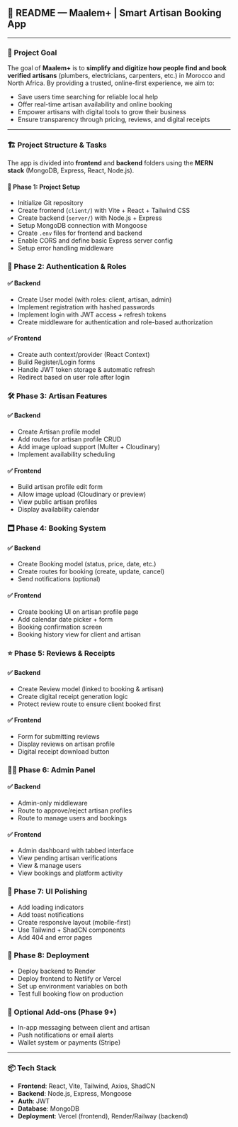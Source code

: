 ## 📘 README — Maalem+ | Smart Artisan Booking App

---

### 🧠 Project Goal

The goal of **Maalem+** is to **simplify and digitize how people find and book verified artisans** (plumbers, electricians, carpenters, etc.) in Morocco and North Africa. By providing a trusted, online-first experience, we aim to:

-   Save users time searching for reliable local help
-   Offer real-time artisan availability and online booking
-   Empower artisans with digital tools to grow their business
-   Ensure transparency through pricing, reviews, and digital receipts

---

### 🏗️ Project Structure & Tasks

The app is divided into **frontend** and **backend** folders using the **MERN stack** (MongoDB, Express, React, Node.js).

#### 🔧 Phase 1: Project Setup

-   Initialize Git repository
-   Create frontend (`client/`) with Vite + React + Tailwind CSS
-   Create backend (`server/`) with Node.js + Express
-   Setup MongoDB connection with Mongoose
-   Create `.env` files for frontend and backend
-   Enable CORS and define basic Express server config
-   Setup error handling middleware

### 🔐 Phase 2: Authentication & Roles

#### ✅ Backend

-   Create User model (with roles: client, artisan, admin)
-   Implement registration with hashed passwords
-   Implement login with JWT access + refresh tokens
-   Create middleware for authentication and role-based authorization

#### ✅ Frontend

-   Create auth context/provider (React Context)
-   Build Register/Login forms
-   Handle JWT token storage & automatic refresh
-   Redirect based on user role after login

### 🛠️ Phase 3: Artisan Features

#### ✅ Backend

-   Create Artisan profile model
-   Add routes for artisan profile CRUD
-   Add image upload support (Multer + Cloudinary)
-   Implement availability scheduling

#### ✅ Frontend

-   Build artisan profile edit form
-   Allow image upload (Cloudinary or preview)
-   View public artisan profiles
-   Display availability calendar

### 🗖️ Phase 4: Booking System

#### ✅ Backend

-   Create Booking model (status, price, date, etc.)
-   Create routes for booking (create, update, cancel)
-   Send notifications (optional)

#### ✅ Frontend

-   Create booking UI on artisan profile page
-   Add calendar date picker + form
-   Booking confirmation screen
-   Booking history view for client and artisan

### ⭐ Phase 5: Reviews & Receipts

#### ✅ Backend

-   Create Review model (linked to booking & artisan)
-   Create digital receipt generation logic
-   Protect review route to ensure client booked first

#### ✅ Frontend

-   Form for submitting reviews
-   Display reviews on artisan profile
-   Digital receipt download button

### 🧑‍💼 Phase 6: Admin Panel

#### ✅ Backend

-   Admin-only middleware
-   Route to approve/reject artisan profiles
-   Route to manage users and bookings

#### ✅ Frontend

-   Admin dashboard with tabbed interface
-   View pending artisan verifications
-   View & manage users
-   View bookings and platform activity

### 💄 Phase 7: UI Polishing

-   Add loading indicators
-   Add toast notifications
-   Create responsive layout (mobile-first)
-   Use Tailwind + ShadCN components
-   Add 404 and error pages

### 🚀 Phase 8: Deployment

-   Deploy backend to Render
-   Deploy frontend to Netlify or Vercel
-   Set up environment variables on both
-   Test full booking flow on production

### 🧪 Optional Add-ons (Phase 9+)

-   In-app messaging between client and artisan
-   Push notifications or email alerts
-   Wallet system or payments (Stripe)

---

### 📦 Tech Stack

-   **Frontend**: React, Vite, Tailwind, Axios, ShadCN
-   **Backend**: Node.js, Express, Mongoose
-   **Auth**: JWT
-   **Database**: MongoDB
-   **Deployment**: Vercel (frontend), Render/Railway (backend)
